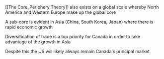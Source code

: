 [[The Core_Periphery Theory]] also exists on a global scale whereby North America and Western Europe make up the global core

A sub-core is evident in Asia (China, South Korea, Japan) where there is rapid economic growth

Diversification of trade is a top priority for Canada in order to take advantage of the growth in Asia

Despite this the US will likely always remain Canada's principal market